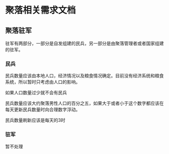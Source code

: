 ﻿# 聚落相关需求文档

## 聚落驻军

驻军有两部分，一部分是自发组建的民兵，另一部分是由聚落管理者或者国家组建的驻军。

### 民兵

民兵数量应该由本地人口，经济情况以及粮食情况确定。目前没有经济系统和粮食系统，所以暂时只考虑由人口的影响。

如果人口数量过少就不会有民兵

民兵数量应该大约聚落男性人口的百分之五，如果大于或者小于这个数字都应该在每天更新民兵数量时向合理数字浮动。

民兵数量刷新应该是每天的3时

### 驻军

暂不处理